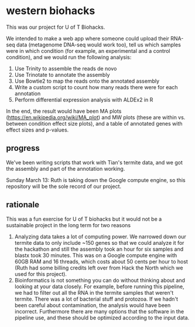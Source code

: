 # western biohacks

This was our project for U of T Biohacks.

We intended to make a web app where someone could upload their RNA-seq data (metagenome DNA-seq would work too), tell us which samples were in which condition (for example, an experimental and a control condition), and we would run the following analysis:

1. Use Trinity to assemble the reads de novo
2. Use Trinotate to annotate the assembly
3. Use Bowtie2 to map the reads onto the annotated assembly
4. Write a custom script to count how many reads there were for each annotation
5. Perform differential expression analysis with ALDEx2 in R

In the end, the result would have been MA plots (https://en.wikipedia.org/wiki/MA_plot) and MW plots (these are within vs. between condition effect size plots), and a table of annotated genes with effect sizes and p-values.

## progress

We've been writing scripts that work with Tian's termite data, and we got the assembly and part of the annotation working.

Sunday March 13: Ruth is taking down the Google compute engine, so this repository will be the sole record of our project.

## rationale

This was a fun exercise for U of T biohacks but it would not be a sustainable project in the long term for two reasons

1. Analyzing data takes a lot of computing power. We narrowed down our termite data to only include ~150 genes so that we could analyze it for the hackathon and still the assembly took an hour for six samples and blastx took 30 minutes. This was on a Google compute engine with 60GB RAM and 16 threads, which costs about 50 cents per hour to host (Ruth had some billing credits left over from Hack the North which we used for this project).
2. Bioinformatics is not something you can do without thinking about and looking at your data closely. For example, before running this pipeline, we had to filter out all the RNA in the termite samples that weren't termite. There was a lot of bacterial stuff and protozoa. If we hadn't been careful about contamination, the analysis would have been incorrect. Furthermore there are many options that the software in the pipeline use, and these should be optimized according to the input data.


